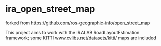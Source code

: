 # ira_open_street_map

forked from https://github.com/ros-geographic-info/open_street_map

This project aims to work with the IRALAB RoadLayoutEstimation framework; some
KITTI www.cvlibs.net/datasets/kitti/ maps are included


